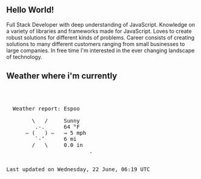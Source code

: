 ## Hello World!

Full Stack Developer with deep understanding of JavaScript. Knowledge on a variety of libraries and frameworks made for JavaScript. Loves to create robust solutions for different kinds of problems. Career consists of creating solutions to many different customers ranging from small businesses to large companies. In free time I'm interested in the ever changing landscape of technology. 

## Weather where i'm currently  
<pre>


 
  Weather report: Espoo  
    
        \   /     Sunny  
         .-.      64 °F  
      ― (   ) ―   → 5 mph  
         `-’      6 mi  
        /   \     0.0 in  
                          .


Last updated on Wednesday, 22 June, 06:19 UTC
</pre>
